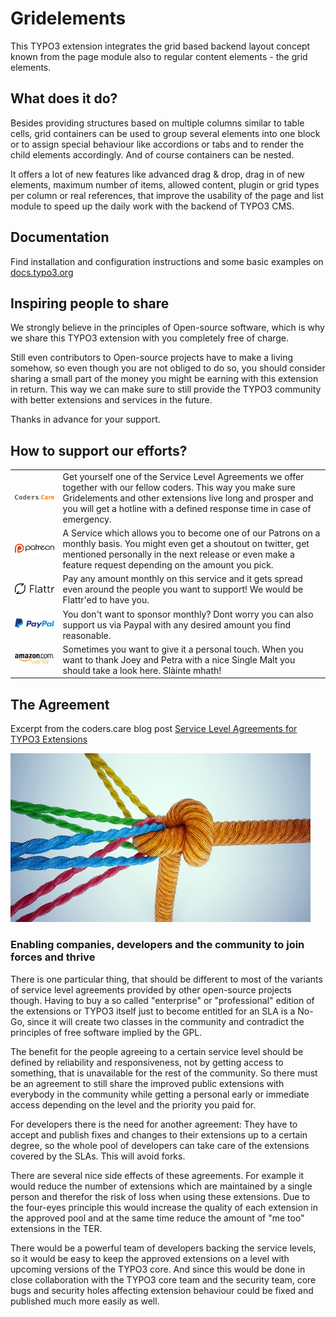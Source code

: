 <!-- Markdown link & img dfn's -->
[coders.care-url]: https://coders.care
[patreon-url]: https://www.patreon.com/cybercraft
[flattr-url]: https://www.flattr.com/@Cybercraft
[paypal-url]: https://www.paypal.me/cybercraftsponsoring/50
[amazon-url]: https://www.amazon.de/gp/registry/wishlist/2I80GX9ZSMYXX
[documentation-url]: https://docs.typo3.org/typo3cms/extensions/gridelements
[blog-url]: https://coders.care/blog/article/service-level-agreements-for-typo3-extensions
# Gridelements

This TYPO3 extension integrates the grid based backend layout concept known from the page module also to regular content elements - the grid elements.

## What does it do?

Besides providing structures based on multiple columns similar to table cells, grid containers can be used to group several elements into one block or to assign special behaviour like accordions or tabs and to render the child elements accordingly. And of course containers can be nested.

It offers a lot of new features like advanced drag & drop, drag in of new elements, maximum number of items, allowed content, plugin or grid types per column or real references, that improve the usability of the page and list module to speed up the daily work with the backend of TYPO3 CMS.

## Documentation

Find installation and configuration instructions and some basic examples on [docs.typo3.org][documentation-url]

## Inspiring people to share

We strongly believe in the principles of Open-source software, which is why we share this TYPO3 extension with you completely free of charge.

Still even contributors to Open-source projects have to make a living somehow, so even though you are not obliged to do so, you should consider sharing a small part of the money you might be earning with this extension in return. This way we can make sure to still provide the TYPO3 community with better extensions and services in the future.

Thanks in advance for your support. 

## How to support our efforts?

|                      |                       |
|:---------------------------|:--------------------------------|
| [![CodersCareLogo](Documentation/Images/Sponsoring/CodersCareLogo.png)][coders.care-url]              | Get yourself one of the Service Level Agreements we offer together with our fellow coders. This way you make sure Gridelements and other extensions live long and prosper and you will get a hotline with a defined response time in case of emergency.              |
| [![PatreonLogo](Documentation/Images/Sponsoring/PatreonLogo.png)][patreon-url]                  | A Service which allows you to become one of our Patrons on a monthly basis. You might even get a shoutout on twitter, get mentioned personally in the next release or even make a feature request depending on the amount you pick.                                  |
| [![FlattrLogo](Documentation/Images/Sponsoring/FlattrLogo.png)][flattr-url]                         | Pay any amount monthly on this service and it gets spread even around the people you want to support! We would be Flattr'ed to have you.                    |
| [![PaypalLogo](Documentation/Images/Sponsoring/PaypalLogo.png)][paypal-url]                       | You don't want to sponsor monthly? Dont worry you can also support us via Paypal with any desired amount you find reasonable.                        |
| [![AmazonWishlistLogo](Documentation/Images/Sponsoring/AmazonLogo.png)][amazon-url]                       | Sometimes you want to give it a personal touch. When you want to thank Joey and Petra with a nice Single Malt you should take a look here. Slàinte mhath!                  |

## The Agreement

Excerpt from the coders.care blog post [Service Level Agreements for TYPO3 Extensions][blog-url]

![Big Orange rope pulling several colorful small ropes](Documentation/Images/Sponsoring/Why.jpg)
### Enabling companies, developers and the community to join forces and thrive
There is one particular thing, that should be different to most of the variants of service level agreements provided by other open-source projects though. Having to buy a so called "enterprise" or "professional" edition of the extensions or TYPO3 itself just to become entitled for an SLA is a No-Go, since it will create two classes in the community and contradict the principles of free software implied by the GPL.

The benefit for the people agreeing to a certain service level should be defined by reliability and responsiveness, not by getting access to something, that is unavailable for the rest of the community. So there must be an agreement to still share the improved public extensions with everybody in the community while getting a personal early or immediate access depending on the level and the priority you paid for.

For developers there is the need for another agreement: They have to accept and publish fixes and changes to their extensions up to a certain degree, so the whole pool of developers can take care of the extensions covered by the SLAs. This will avoid forks.

There are several nice side effects of these agreements. For example it would reduce the number of extensions which are maintained by a single person and therefor the risk of loss when using these extensions. Due to the four-eyes principle this would increase the quality of each extension in the approved pool and at the same time reduce the amount of "me too" extensions in the TER.

There would be a powerful team of developers backing the service levels, so it would be easy to keep the approved extensions on a level with upcoming versions of the TYPO3 core. And since this would be done in close collaboration with the TYPO3 core team and the security team, core bugs and security holes affecting extension behaviour could be fixed and published much more easily as well.